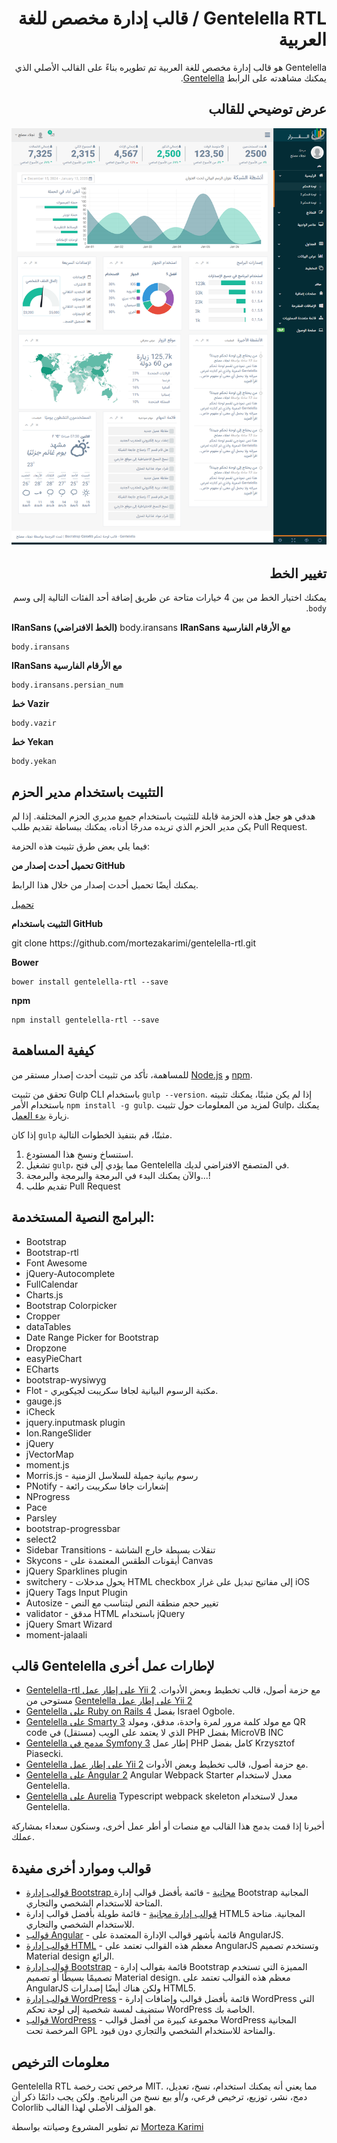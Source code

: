 <div dir="RTL" align="right" style="direction:rtl;text-align:right;">

# Gentelella RTL / قالب إدارة مخصص للغة العربية

Gentelella هو قالب إدارة مخصص للغة العربية تم تطويره بناءً على القالب الأصلي الذي يمكنك مشاهدته على الرابط [Gentelella](https://github.com/puikinsh/gentelella).

## عرض توضيحي للقالب
![Gentelella Bootstrap Admin Template](./documentation/images/demo-template.png "عرض متصفح لقالب Gentelella RTL")



## تغيير الخط

يمكنك اختيار الخط من بين 4 خيارات متاحة عن طريق إضافة أحد الفئات التالية إلى وسم `body`.

<div dir="LTR" align="left" style="direction:ltr;text-align:left;">

**IRanSans (الخط الافتراضي)**
body.iransans
**IRanSans مع الأرقام الفارسية**
```
body.iransans
```


**IRanSans مع الأرقام الفارسية**


```
body.iransans.persian_num
```


**خط Vazir**


```
body.vazir
```


**خط Yekan**


```
body.yekan
```

</div>

</div>

## التثبيت باستخدام مدير الحزم

هدفي هو جعل هذه الحزمة قابلة للتثبيت باستخدام جميع مديري الحزم المختلفة. إذا لم يكن مدير الحزم الذي تريده مدرجًا أدناه، يمكنك ببساطة تقديم طلب Pull Request.

فيما يلي بعض طرق تثبيت هذه الحزمة:

**تحميل أحدث إصدار من GitHub**

يمكنك أيضًا تحميل أحدث إصدار من خلال هذا الرابط.

[تحميل](https://github.com/mortezakarimi/gentelella-rtl/releases/latest)


**التثبيت باستخدام GitHub**

<div dir="LTR" align="left" style="direction:ltr;text-align:left;">
git clone https://github.com/mortezakarimi/gentelella-rtl.git

**Bower**

```
bower install gentelella-rtl --save
```

**npm**

```
npm install gentelella-rtl --save
```


</div>

## كيفية المساهمة
للمساهمة، تأكد من تثبيت أحدث إصدار مستقر من [Node.js](https://nodejs.org/) و [npm](https://npmjs.com).

تحقق من تثبيت Gulp CLI باستخدام `gulp --version`. إذا لم يكن مثبتًا، يمكنك تثبيته باستخدام الأمر `npm install -g gulp`. لمزيد من المعلومات حول تثبيت Gulp، يمكنك زيارة [بدء العمل](https://github.com/gulpjs/gulp/blob/master/docs/getting-started.md).

إذا كان `gulp` مثبتًا، قم بتنفيذ الخطوات التالية.

1. استنساخ ونسخ هذا المستودع.
2. تشغيل `gulp`، مما يؤدي إلى فتح Gentelella في المتصفح الافتراضي لديك.
3. والآن يمكنك البدء في البرمجة والبرمجة والبرمجة...!
4. تقديم طلب Pull Request

## البرامج النصية المستخدمة:
<div dir="LTR" align="left" style="direction:ltr;text-align:left;">

* Bootstrap
* Bootstrap-rtl
* Font Awesome
* jQuery-Autocomplete
* FullCalendar
* Charts.js
* Bootstrap Colorpicker
* Cropper
* dataTables
* Date Range Picker for Bootstrap
* Dropzone
* easyPieChart
* ECharts
* bootstrap-wysiwyg
* Flot - مكتبة الرسوم البيانية لجافا سكريبت لجيكويري.
* gauge.js
* iCheck
* jquery.inputmask plugin
* Ion.RangeSlider
* jQuery
* jVectorMap
* moment.js
* Morris.js - رسوم بيانية جميلة للسلاسل الزمنية
* PNotify - إشعارات جافا سكريبت رائعة
* NProgress
* Pace
* Parsley
* bootstrap-progressbar
* select2
* Sidebar Transitions - تنقلات بسيطة خارج الشاشة
* Skycons - أيقونات الطقس المعتمدة على Canvas
* jQuery Sparklines plugin
* switchery - يحول مدخلات HTML checkbox إلى مفاتيح تبديل على غرار iOS
* jQuery Tags Input Plugin
* Autosize - تغيير حجم منطقة النص ليتناسب مع النص
* validator - مدقق HTML باستخدام jQuery
* jQuery Smart Wizard
* moment-jalaali

</div>

## قالب Gentelella لإطارات عمل أخرى

<div dir="LTR" align="left" style="direction:ltr;text-align:left;">
  
* [Gentelella-rtl على إطار عمل Yii 2](https://github.com/mortezakarimi/yii2-gentelella-rtl) مع حزمة أصول، قالب تخطيط وبعض الأدوات. مستوحى من [Gentelella على إطار عمل Yii 2](https://github.com/yiister/yii2-gentelella)
* [Gentelella على Ruby on Rails 4](https://github.com/iogbole/gentelella_on_rails) بفضل Israel Ogbole.
* [Gentelella على Smarty 3](https://github.com/microvb/otp-thing) مع مولد كلمة مرور لمرة واحدة، مدقق، ومولد QR code الذي لا يعتمد على الويب (مستقل) في PHP بفضل MicroVB INC
* [Gentelella مدمج في Symfony 3](https://github.com/krzysiekpiasecki/Gentelella) إطار عمل PHP كامل بفضل Krzysztof Piasecki.
* [Gentelella على إطار عمل Yii 2](https://github.com/yiister/yii2-gentelella) مع حزمة أصول، قالب تخطيط وبعض الأدوات.
* [Gentelella على Angular 2](https://github.com/kmkatsma/angular2-webpack-starter-gentelella) Angular Webpack Starter معدل لاستخدام Gentelella.
* [Gentelella على Aurelia](https://github.com/kmkatsma/aurelia-gentelella) Typescript webpack skeleton معدل لاستخدام Gentelella.
</div>

أخبرنا إذا قمت بدمج هذا القالب مع منصات أو أطر عمل أخرى، وسنكون سعداء بمشاركة عملك.

## قوالب وموارد أخرى مفيدة

<div dir="LTR" align="left" style="direction:ltr;text-align:left;">

* [قوالب إدارة Bootstrap مجانية](https://colorlib.com/wp/free-bootstrap-admin-dashboard-templates/ "قوالب إدارة Bootstrap على Colorlib") - قائمة بأفضل قوالب إدارة Bootstrap المجانية المتاحة للاستخدام الشخصي والتجاري.
* [قوالب إدارة مجانية](https://colorlib.com/wp/free-html5-admin-dashboard-templates/ "قائمة بقوالب إدارة HTML مجانية من Colorlib") - قائمة طويلة بأفضل قوالب إدارة HTML5 المجانية. متاحة للاستخدام الشخصي والتجاري.
* [قوالب Angular](https://colorlib.com/wp/angularjs-admin-templates/ "قوالب إدارة Angular على Colorlib") - قائمة بأشهر قوالب الإدارة المعتمدة على AngularJS.
* [قوالب إدارة HTML](https://colorlib.com/wp/html-admin-templates/ "قوالب إدارة Material Design على Colorlib") - معظم هذه القوالب تعتمد على AngularJS وتستخدم تصميم Material design الرائع.
* [قوالب إدارة Bootstrap](https://colorlib.com/wp/bootstrap-admin-templates/ "قائمة بقوالب إدارة Bootstrap المميزة من Colorlib") - قائمة بقوالب إدارة Bootstrap المميزة التي تستخدم تصميمًا بسيطًا أو تصميم Material design. معظم هذه القوالب تعتمد على AngularJS ولكن هناك أيضًا إصدارات HTML5.
* [قوالب إدارة WordPress](https://colorlib.com/wp/wordpress-admin-dashboard-themes-plugins/ "قائمة بقوالب وإضافات إدارة WordPress من Colorlib") - قائمة بأفضل قوالب وإضافات إدارة WordPress التي ستضيف لمسة شخصية إلى لوحة تحكم WordPress الخاصة بك.
* [قوالب WordPress](https://colorlib.com/wp/free-wordpress-themes/ "قائمة بقوالب WordPress المجانية من Colorlib") - مجموعة كبيرة من أفضل قوالب WordPress المجانية المرخصة تحت GPL والمتاحة للاستخدام الشخصي والتجاري دون قيود.

</div>

<div dir="LTR" align="left" style="direction:ltr;text-align:left;">

## معلومات الترخيص


Gentelella RTL مرخص تحت رخصة MIT. مما يعني أنه يمكنك استخدام، نسخ، تعديل، دمج، نشر، توزيع، ترخيص فرعي، و/أو بيع نسخ من البرنامج. ولكن يجب دائمًا ذكر أن Colorlib هو المؤلف الأصلي لهذا القالب.

تم تطوير المشروع وصيانته بواسطة [Morteza Karimi](https://morteza-karimi.ir/ "Morteza Karimi - مطور ويب")
</div>
</div>

